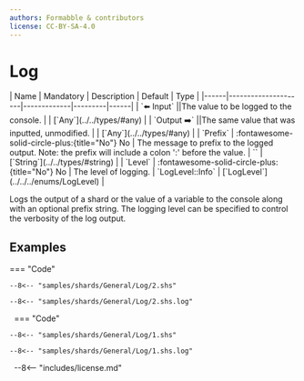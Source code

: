 ```yaml
---
authors: Formabble & contributors
license: CC-BY-SA-4.0
---
```



# Log

<div class="sh-parameters" markdown="1">
| Name | Mandatory | Description | Default | Type |
|------|---------------------|-------------|---------|------|
| `⬅️ Input` ||The value to be logged to the console. | | [`Any`](../../types/#any) |
| `Output ➡️` ||The same value that was inputted, unmodified. | | [`Any`](../../types/#any) |
| `Prefix` | :fontawesome-solid-circle-plus:{title="No"} No  | The message to prefix to the logged output. Note: the prefix will include a colon ':' before the value. | `` | [`String`](../../types/#string) |
| `Level` | :fontawesome-solid-circle-plus:{title="No"} No  | The level of logging. | `LogLevel::Info` | [`LogLevel`](../../../enums/LogLevel) |

</div>

Logs the output of a shard or the value of a variable to the console along with an optional prefix string. The logging level can be specified to control the verbosity of the log output.

## Examples

=== "Code"

  ```x86asm linenums="1"
  --8<-- "samples/shards/General/Log/2.shs"
  ```

  ```
  --8<-- "samples/shards/General/Log/2.shs.log"
  ```
&nbsp;
=== "Code"

  ```x86asm linenums="1"
  --8<-- "samples/shards/General/Log/1.shs"
  ```

  ```
  --8<-- "samples/shards/General/Log/1.shs.log"
  ```
&nbsp;
--8<-- "includes/license.md"

